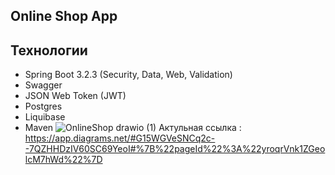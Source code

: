 ## Online Shop App

## Технологии
* Spring Boot 3.2.3 (Security, Data, Web, Validation)
* Swagger
* JSON Web Token (JWT)
* Postgres
* Liquibase
* Maven
![OnlineShop drawio (1)](https://github.com/yessetassan/OnlineShop/assets/139701904/16e7c0df-7e6d-4a75-a4a0-de7560db2b41)
Актульная ссылка : https://app.diagrams.net/#G15WGVeSNCq2c--7QZHHDzIV60SC69YeoI#%7B%22pageId%22%3A%22yroqrVnk1ZGeolcM7hWd%22%7D

